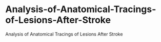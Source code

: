 # Analysis-of-Anatomical-Tracings-of-Lesions-After-Stroke
Analysis of Anatomical Tracings of Lesions After Stroke
